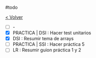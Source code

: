 #todo

[< Volver](Tareas)

- [ ] \-
- [x] PRACTICA | DSI : Hacer test unitarios
- [x] DSI : Resumir tema de arrays
- [ ] PRACTICA | SSI : Hacer práctica 5
- [ ] LR : Resumir guion práctica 1 y 2